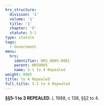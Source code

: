 ```yaml
---
hrs_structure:
  division: '1'
  volume: '1'
  title: '1'
  chapter: '5'
  statute: 5-1
type: statute
tags:
  - Government
menu:
  hrs:
    identifier: HRS_0005-0001
    parent: HRS0005
    name: 5-1 to 4 Repealed
weight: 8005
title: to 4 Repealed
full_title: 5-1 to 4 Repealed
---
```

**§§5-1 to 3 REPEALED.** L 1988, c 138, §§2 to 4.
